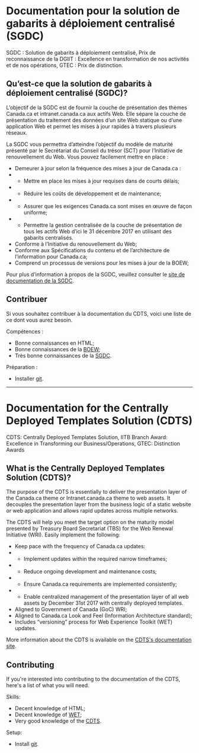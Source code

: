 # Documentation pour la solution de gabarits à déploiement centralisé (SGDC)
SGDC : Solution de gabarits à déploiement centralisé, Prix de reconnaissance de la DGIIT : Excellence en transformation de nos activités et de nos opérations, GTEC : Prix de distinction.

## Qu’est-ce que la solution de gabarits à déploiement centralisé (SGDC)?
L’objectif de la SGDC est de fournir la couche de présentation des thèmes Canada.ca et intranet.canada.ca aux actifs Web. Elle sépare la couche de présentation du traitement des données d’un site Web statique ou d’une application Web et permet les mises à jour rapides à travers plusieurs réseaux.

La SGDC vous permettra d’atteindre l’objectif du modèle de maturité présenté par le Secrétariat du Conseil du trésor (SCT) pour l’Initiative de renouvellement du Web. Vous pouvez facilement mettre en place :

- Demeurer à jour selon la fréquence des mises à jour de Canada.ca :
- - Mettre en place les mises à jour requises dans de courts délais;
- - Réduire les coûts de développement et de maintenance;
- - Assurer que les exigences Canada.ca sont mises en œuvre de façon uniforme;
- - Permettre la gestion centralisée de la couche de présentation de tous les actifs Web d’ici le 31 décembre 2017 en utilisant des gabarits centralisés.
- Conforme à l’Initiative du renouvellement du Web;
- Conforme aux Spécifications du contenu et de l’architecture de l’information pour Canada.ca;
- Comprend un processus de versions pour les mises à jour de la BOEW;

Pour plus d’information à propos de la SGDC, veuillez consulter le [site de documentation de la SGDC](https://cenw-wscoe.github.io/sgdc-cdts/docs/index-fr.html).

## Contribuer
Si vous souhaitez contribuer à la documentation du CDTS, voici une liste de ce dont vous aurez besoin.

Compétences :
- Bonne connaissances en HTML;
- Bonne connaissances de la [BOEW](https://wet-boew.github.io/wet-boew/index-fr.html);
- Très bonne connaissances de la [SGDC](https://cenw-wscoe.github.io/sgdc-cdts/docs/index-fr.html).

Préparation :
- Installer [git](https://git-scm.com/downloads).

---

# Documentation for the Centrally Deployed Templates Solution (CDTS)
CDTS: Centrally Deployed Templates Solution, IITB Branch Award: Excellence in Transforming our Business/Operations, GTEC: Distinction Awards

## What is the Centrally Deployed Templates Solution (CDTS)?
The purpose of the CDTS is essentially to deliver the presentation layer of the Canada.ca theme or Intranet.canada.ca theme to web assets. It decouples the presentation layer from the business logic of a static website or web application and allows rapid updates across multiple networks.

The CDTS will help you meet the target option on the maturity model presented by Treasury Board Secretariat (TBS) for the Web Renewal Initiative (WRI). Easily implement the following:

- Keep pace with the frequency of Canada.ca updates:
- - Implement updates within the required narrow timeframes;
- - Reduce ongoing development and maintenance costs;
- - Ensure Canada.ca requirements are implemented consistently;
- - Enable centralized management of the presentation layer of all web assets by December 31st 2017 with centrally deployed templates.
- Aligned to Government of Canada (GoC) WRI;
- Aligned to Canada.ca Look and Feel (Information Architecture standard);
- Includes “versioning” process for Web Experience Toolkit (WET) updates.

More information about the CDTS is available on the [CDTS's documentation site](https://cenw-wscoe.github.io/sgdc-cdts/docs/index-en.html).

## Contributing 
If you're interested into contributing to the documentation of the CDTS, here's a list of what you will need.

Skills:
- Decent knowledge of HTML;
- Decent knowledge of [WET](https://wet-boew.github.io/wet-boew/index-en.html);
- Very good knowledge of the [CDTS](https://cenw-wscoe.github.io/sgdc-cdts/docs/index-en.html).

Setup:
- Install [git](https://git-scm.com/downloads).